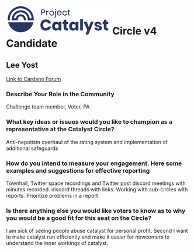 # ![Project Catalyst](../assets/catalyst.svg) Circle v4 Candidate #

## Lee Yost ##

[Link to Cardano Forum](https://forum.cardano.org/t/lee-yost-platform-statement/109200)

### Describe Your Role in the Community ###

Challenge team member, Voter, PA

### What key ideas or issues would you like to champion as a representative at the Catalyst Circle? ###

Anti-nepotism overhaul of the rating system and implementation of additional safeguards

### How do you intend to measure your engagement. Here some examples and suggestions for effective reporting ###

Townhall, Twitter space recordings and Twitter post discord meetings with minutes recorded. discord threads with links. Working with sub-circles with reports. Prioritize problems in a report

### Is there anything else you would like voters to know as to why you would be a good fit for this seat on the Circle? ###

I am sick of seeing people abuse catalyst for personal profit. Second I want to make catalyst run efficiently and make it easier for newcomers to understand the inner workings of catalyst.